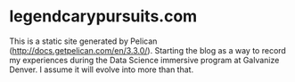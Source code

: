 # legendcarypursuits.com

This is a static site generated by Pelican (http://docs.getpelican.com/en/3.3.0/).
Starting the blog as a way to record my experiences during the Data Science immersive
program at Galvanize Denver. I assume it will evolve into more than that.

